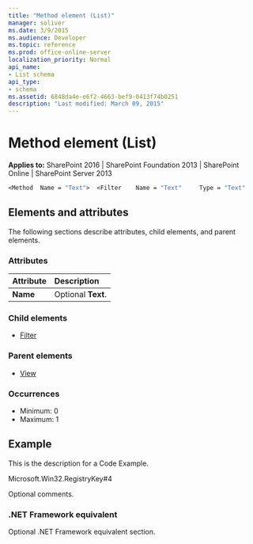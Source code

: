 ```yaml
---
title: "Method element (List)"
manager: soliver
ms.date: 3/9/2015
ms.audience: Developer
ms.topic: reference
ms.prod: office-online-server
localization_priority: Normal
api_name:
- List schema
api_type:
- schema
ms.assetid: 6848da4e-e6f2-4663-bef9-0413f74b0251
description: "Last modified: March 09, 2015"
---
```


# Method element (List)

**Applies to:** SharePoint 2016 | SharePoint Foundation 2013 | SharePoint Online | SharePoint Server 2013
  
```vb
<Method  Name = "Text">  <Filter    Name = "Text"     Type = "Text"     Value = "Text" /> </Method>
```

## Elements and attributes

The following sections describe attributes, child elements, and parent elements.

### Attributes

|**Attribute**|**Description**|
|:-----|:-----|
|**Name** <br/> |Optional **Text**.  <br/> |
   
### Child elements

- [Filter](filter-element-list.md)
   
### Parent elements

- [View](view-element-list.md)
   
### Occurrences

- Minimum: 0
- Maximum: 1  
   
## Example

This is the description for a Code Example.
  
Microsoft.Win32.RegistryKey#4

Optional comments.
  
### .NET Framework equivalent

Optional .NET Framework equivalent section.
  

